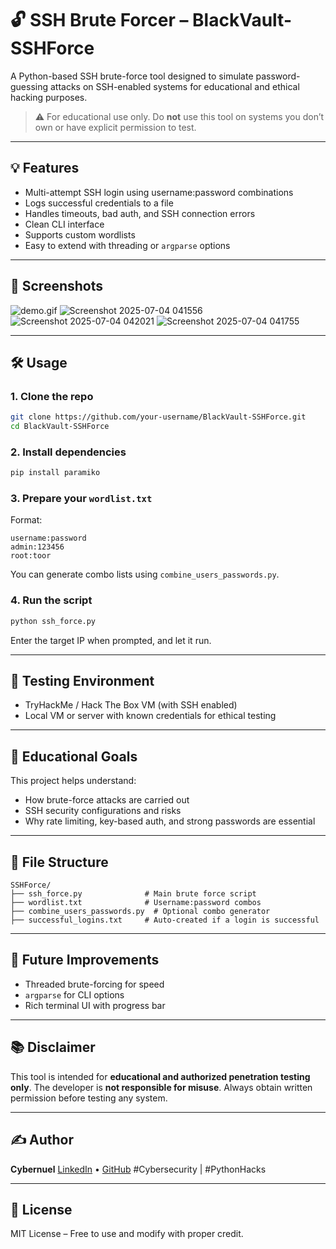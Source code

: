 
# 🔓 SSH Brute Forcer – BlackVault-SSHForce

A Python-based SSH brute-force tool designed to simulate password-guessing attacks on SSH-enabled systems for educational and ethical hacking purposes.

> ⚠️ For educational use only. Do **not** use this tool on systems you don’t own or have explicit permission to test.

---

## 💡 Features

- Multi-attempt SSH login using username:password combinations
- Logs successful credentials to a file
- Handles timeouts, bad auth, and SSH connection errors
- Clean CLI interface
- Supports custom wordlists
- Easy to extend with threading or `argparse` options

---

## 📸 Screenshots

![demo.gif](demo.gif) <!-- Replace with your own GIF if needed -->
![Screenshot 2025-07-04 041556](https://github.com/user-attachments/assets/2a336f0d-4ae9-4a4d-914d-d982d5a04218)
![Screenshot 2025-07-04 042021](https://github.com/user-attachments/assets/514804f9-3844-4bf7-8eff-76c060aab69b)
![Screenshot 2025-07-04 041755](https://github.com/user-attachments/assets/714f27e6-7b95-4f39-88fa-c6cb24e029f3)

---

## 🛠️ Usage

### 1. Clone the repo

```bash
git clone https://github.com/your-username/BlackVault-SSHForce.git
cd BlackVault-SSHForce
````

### 2. Install dependencies

```bash
pip install paramiko
```

### 3. Prepare your `wordlist.txt`

Format:

```
username:password
admin:123456
root:toor
```

You can generate combo lists using `combine_users_passwords.py`.

### 4. Run the script

```bash
python ssh_force.py
```

Enter the target IP when prompted, and let it run.

---

## 🧪 Testing Environment

* TryHackMe / Hack The Box VM (with SSH enabled)
* Local VM or server with known credentials for ethical testing

---

## 🧠 Educational Goals

This project helps understand:

* How brute-force attacks are carried out
* SSH security configurations and risks
* Why rate limiting, key-based auth, and strong passwords are essential

---

## 📁 File Structure

```
SSHForce/
├── ssh_force.py              # Main brute force script
├── wordlist.txt              # Username:password combos
├── combine_users_passwords.py  # Optional combo generator
├── successful_logins.txt     # Auto-created if a login is successful
```

---

## 🚧 Future Improvements

* Threaded brute-forcing for speed
* `argparse` for CLI options
* Rich terminal UI with progress bar


---

## 📚 Disclaimer

This tool is intended for **educational and authorized penetration testing only**.
The developer is **not responsible for misuse**. Always obtain written permission before testing any system.

---

## ✍️ Author

**Cybernuel**
[LinkedIn](https://www.linkedin.com/in) • [GitHub](https://github.com/Cybernuel)
 #Cybersecurity | #PythonHacks

---

## 🔗 License

MIT License – Free to use and modify with proper credit.

```

